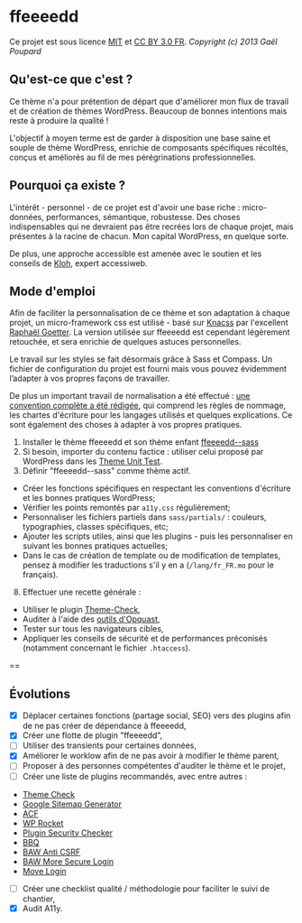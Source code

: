 ffeeeedd
========

Ce projet est sous licence [MIT](http://opensource.org/licenses/MIT "The MIT licence") et [CC BY 3.0 FR](http://creativecommons.org/licenses/by/3.0/fr/ "Explications de la licence").
*Copyright (c) 2013 Gaël Poupard*

Qu'est-ce que c'est ?
---------------------

Ce thème n'a pour prétention de départ que d'améliorer mon flux de travail et de création de thèmes WordPress. Beaucoup de bonnes intentions mais reste à produire la qualité !

L'objectif à moyen terme est de garder à disposition une base saine et souple de thème WordPress, enrichie de composants spécifiques récoltés, conçus et améliorés au fil de mes pérégrinations professionnelles.

Pourquoi ça existe ?
--------------------

L'intérêt - personnel - de ce projet est d'avoir une base riche : micro-données, performances, sémantique, robustesse. Des choses indispensables qui ne devraient pas être recrées lors de chaque projet, mais présentes à la racine de chacun. Mon capital WordPress, en quelque sorte.

De plus, une approche accessible est amenée avec le soutien et les conseils de [Kloh](http://www.kloh.ch/ "Kloh.ch"), expert accessiweb.

Mode d'emploi
-------------

Afin de faciliter la personnalisation de ce thème et son adaptation à chaque projet, un micro-framework css est utilisé - basé sur [Knacss](http://knacss.com/ "Knaccs.com") par l'excellent [Raphaël Goetter](http://goetter.fr/ "Goetter.fr"). La version utilisée sur ffeeeedd est cependant légèrement retouchée, et sera enrichie de quelques astuces personnelles.

Le travail sur les styles se fait désormais grâce à Sass et Compass. Un fichier de configuration du projet est fourni mais vous pouvez évidemment l’adapter à vos propres façons de travailler.

De plus un important travail de normalisation a été effectué : [une convention complète a été rédigée](https://github.com/ffoodd/Convention "La convention sur GitHub"), qui comprend les règles de nommage, les chartes d'écriture pour les langages utilisés et quelques explications. Ce sont également des choses à adapter à vos propres pratiques.

1. Installer le thème ffeeeedd et son thème enfant [ffeeeedd--sass](https://github.com/ffoodd/ffeeeedd--sass)
2. Si besoin, importer du contenu factice : utiliser celui proposé par WordPress dans les [Theme Unit Test](http://codex.wordpress.org/Theme_Unit_Test).
3. Définir "ffeeeedd--sass" comme thème actif.
 * Créer les fonctions spécifiques en respectant les conventions d'écriture et les bonnes pratiques WordPress;
 * Vérifier les points remontés par `a11y.css` régulièrement;
 * Personnaliser les fichiers partiels dans `sass/partials/` : couleurs, typographies, classes spécifiques, etc;
 * Ajouter les scripts utiles, ainsi que les plugins - puis les personnaliser en suivant les bonnes pratiques actuelles;
 * Dans le cas de création de template ou de modification de templates, pensez à modifier les traductions s'il y en a (`/lang/fr_FR.mo` pour le français).
8. Effectuer une recette générale :
 * Utiliser le plugin [Theme-Check](http://wordpress.org/plugins/theme-check/),
 * Auditer à l'aide des [outils d'Opquast](http://opquast.com/fr/#outils),
 * Tester sur tous les navigateurs cibles,
 * Appliquer les conseils de sécurité et de performances préconisés (notamment concernant le fichier `.htaccess`).

==

Évolutions
----------

- [x] Déplacer certaines fonctions (partage social, SEO) vers des plugins afin de ne pas créer de dépendance à ffeeeedd,
- [x] Créer une flotte de plugin "ffeeeedd",
- [ ] Utiliser des transients pour certaines données,
- [x] Améliorer le worklow afin de ne pas avoir à modifier le thème parent,
- [ ] Proposer à des personnes compétentes d'auditer le thème et le projet,
- [ ] Créer une liste de plugins recommandés, avec entre autres :
 - [Theme Check](http://wordpress.org/plugins/theme-check/)
 - [Google Sitemap Generator](http://wordpress.org/plugins/google-sitemap-generator/)
 - [ACF](http://www.advancedcustomfields.com/ 'Advanced Custom Fields')
 - [WP Rocket](http://wp-rocket.me/)
 - [Plugin Security Checker]('http://blog.secupress.fr/plugin-security-checker-nutilisez-pas-plugins-vulnerables-118.html')
 - [BBQ]('http://blog.secupress.fr/block-bad-queries-ou-bbq-pour-les-intimes-79.html')
 - [BAW Anti CSRF]('http://blog.secupress.fr/anti-csrf-ou-comment-se-premunir-de-la-faille-csrf-sous-wordpress-85.html')
 - [BAW More Secure Login]('http://blog.secupress.fr/more-secure-login-ajoutez-une-authentification-forte-a-votre-site-104.html')
 - [Move Login]('http://blog.secupress.fr/move-login-changer-url-page-login-32.html')
- [ ] Créer une checklist qualité / méthodologie pour faciliter le suivi de chantier,
- [x] Audit A11y.
